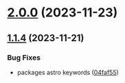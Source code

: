 # [2.0.0](https://github.com/withastro-utils/utils/compare/@astro-utils/formidable@1.1.4...@astro-utils/formidable@2.0.0) (2023-11-23)

## [1.1.4](https://github.com/withastro-utils/utils/compare/@astro-utils/formidable@1.1.3...@astro-utils/formidable@1.1.4) (2023-11-21)


### Bug Fixes

* packages astro keywords ([04faf55](https://github.com/withastro-utils/utils/commit/04faf559ea1326936e137c2783894b2792cfa9af))
